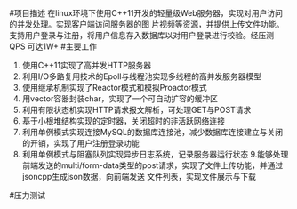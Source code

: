 #项目描述
在linux环境下使用C++11开发的轻量级Web服务器，实现对用户访问的并发处理。实现客户端访问服务器的图
片视频等资源，并提供上传⽂件功能。支持用户登录与注册，将用户信息存⼊数据库以对用户登录进⾏校验。经压测QPS
可达1W+
#主要工作
1. 使用C++11实现了⾼并发HTTP服务器
2. 利用I/O多路复用技术的Epoll与线程池实现多线程的⾼并发服务器模型
3. 使用继承机制实现了Reactor模式和模拟Proactor模式
4. 用vector容器封装char，实现了⼀个可自动扩容的缓冲区
5. 利用有限状态机实现HTTP请求报⽂解析，可处理GET与POST请求
6. 基于小根堆结构实现的定时器，关闭超时的非活跃⽹络连接
7. 利用单例模式实现连接MySQL的数据库连接池，减少数据库连接建立与关闭的开销，实现了用户注册登录功能
8. 利用单例模式与阻塞队列实现异步日志系统，记录服务器运⾏状态
9.能够处理前端发送的multi/form-data类型的post请求，实现了⽂件上传功能，并通过jsoncpp⽣成json数据，向前端发送
⽂件列表，实现⽂件展示与下载


#压力测试
